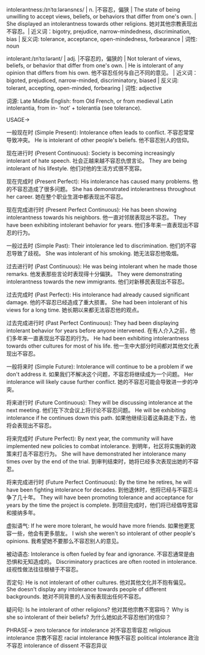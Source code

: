 intolerantness:/ɪnˈtɑːlərənsnɛs/ | n. |不容忍，偏狭 | The state of being unwilling to accept views, beliefs, or behaviors that differ from one's own. |  She displayed an intolerantness towards other religions. 她对其他宗教表现出不容忍。| 近义词：bigotry, prejudice, narrow-mindedness, discrimination, bias | 反义词: tolerance, acceptance, open-mindedness, forbearance | 词性: noun

intolerant:/ɪnˈtɑːlərənt/ | adj. |不容忍的，偏狭的 | Not tolerant of views, beliefs, or behavior that differ from one's own. | He is intolerant of any opinion that differs from his own. 他不容忍任何与自己不同的意见。 | 近义词：bigoted, prejudiced, narrow-minded, discriminatory, biased | 反义词: tolerant, accepting, open-minded, forbearing | 词性: adjective


词源:  Late Middle English: from Old French, or from medieval Latin intolerantia, from in- ‘not’ + tolerantia (see tolerance).

USAGE->

一般现在时 (Simple Present):
Intolerance often leads to conflict.  不容忍常常导致冲突。
He is intolerant of other people's beliefs. 他不容忍别人的信仰。

现在进行时 (Present Continuous):
Society is becoming increasingly intolerant of hate speech. 社会正越来越不容忍仇恨言论。
They are being intolerant of his lifestyle. 他们对他的生活方式很不宽容。

现在完成时 (Present Perfect):
His intolerance has caused many problems. 他的不容忍造成了很多问题。
She has demonstrated intolerantness throughout her career.  她在整个职业生涯中都表现出不容忍。

现在完成进行时 (Present Perfect Continuous):
He has been showing intolerantness towards his neighbors. 他一直对邻居表现出不容忍。
They have been exhibiting intolerant behavior for years. 他们多年来一直表现出不容忍的行为。


一般过去时 (Simple Past):
Their intolerance led to discrimination. 他们的不容忍导致了歧视。
She was intolerant of his smoking. 她无法容忍他吸烟。


过去进行时 (Past Continuous):
He was being intolerant when he made those remarks. 他发表那些言论时表现得十分偏狭。
They were demonstrating intolerantness towards the new immigrants. 他们对新移民表现出不容忍。

过去完成时 (Past Perfect):
His intolerance had already caused significant damage. 他的不容忍已经造成了重大损害。
She had been intolerant of his views for a long time. 她长期以来都无法容忍他的观点。

过去完成进行时 (Past Perfect Continuous):
They had been displaying intolerant behavior for years before anyone intervened. 在有人介入之前，他们多年来一直表现出不容忍的行为。
He had been exhibiting intolerantness towards other cultures for most of his life. 他一生中大部分时间都对其他文化表现出不容忍。


一般将来时 (Simple Future):
Intolerance will continue to be a problem if we don't address it. 如果我们不解决这个问题，不容忍将继续成为一个问题。
Her intolerance will likely cause further conflict. 她的不容忍可能会导致进一步的冲突。

将来进行时 (Future Continuous):
They will be discussing intolerance at the next meeting. 他们在下次会议上将讨论不容忍问题。
He will be exhibiting intolerance if he continues down this path. 如果他继续沿着这条路走下去，他将会表现出不容忍。


将来完成时 (Future Perfect):
By next year, the community will have implemented new policies to combat intolerance. 到明年，社区将实施新的政策来打击不容忍行为。
She will have demonstrated her intolerance many times over by the end of the trial. 到审判结束时，她将已经多次表现出她的不容忍。


将来完成进行时 (Future Perfect Continuous):
By the time he retires, he will have been fighting intolerance for decades. 到他退休时，他将已经与不容忍斗争了几十年。
They will have been promoting tolerance and acceptance for years by the time the project is complete.  到项目完成时，他们将已经倡导宽容和接纳多年。


虚拟语气:
If he were more tolerant, he would have more friends. 如果他更宽容一些，他会有更多朋友。
I wish she weren't so intolerant of other people's opinions. 我希望她不要那么不容忍别人的意见。


被动语态:
Intolerance is often fueled by fear and ignorance. 不容忍通常是由恐惧和无知造成的。
Discriminatory practices are often rooted in intolerance. 歧视性做法往往根植于不容忍。


否定句:
He is not intolerant of other cultures. 他对其他文化并不抱有偏见。
She doesn't display any intolerance towards people of different backgrounds. 她对不同背景的人没有表现出任何不容忍。


疑问句:
Is he intolerant of other religions? 他对其他宗教不宽容吗？
Why is she so intolerant of their beliefs? 为什么她如此不容忍他们的信仰？



PHRASE->
zero tolerance for intolerance  对不容忍零容忍
religious intolerance 宗教不容忍
racial intolerance 种族不容忍
political intolerance 政治不容忍
intolerance of dissent  不容忍异议
